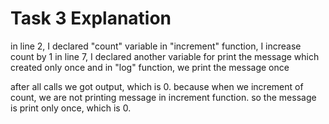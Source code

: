 <h1>Task 3 Explanation </h1>

<p>
  in line 2, I declared "count" variable
  in "increment" function, I increase count by 1
  in line 7, I declared another variable for print the message which created only once
  and in "log" function, we print the message once
  
  after all calls we got output, which is 0.
  because when we increment of count, we are not printing message in increment function.
  so the message is print only once, which is 0.
</p>
